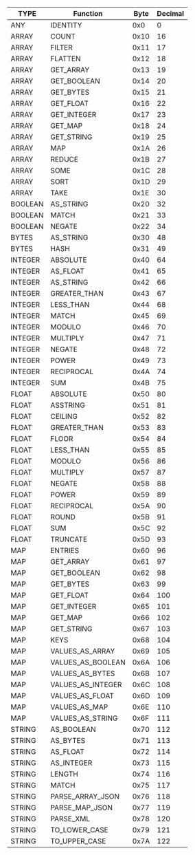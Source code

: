 | TYPE		| Function			| Byte	| Decimal	|
| --------- | ----------------- | ----- | --------- |
| ANY 		| IDENTITY 			| 0x0 	| 0 		|
| ARRAY 	| COUNT 			| 0x10	| 16 		|
| ARRAY 	| FILTER 			| 0x11	| 17 		|
| ARRAY 	| FLATTEN 			| 0x12	| 18 		|
| ARRAY 	| GET_ARRAY 		| 0x13	| 19 		|
| ARRAY 	| GET_BOOLEAN 		| 0x14	| 20 		|
| ARRAY 	| GET_BYTES 		| 0x15	| 21 		|
| ARRAY 	| GET_FLOAT 		| 0x16	| 22 		|
| ARRAY 	| GET_INTEGER 		| 0x17	| 23 		|
| ARRAY 	| GET_MAP 			| 0x18	| 24 		|
| ARRAY 	| GET_STRING 		| 0x19	| 25 		|
| ARRAY 	| MAP 				| 0x1A	| 26 		|
| ARRAY 	| REDUCE 			| 0x1B	| 27 		|
| ARRAY 	| SOME 				| 0x1C	| 28 		|
| ARRAY 	| SORT 				| 0x1D	| 29 		|
| ARRAY 	| TAKE 				| 0x1E	| 30 		|
| BOOLEAN 	| AS_STRING 		| 0x20	| 32 		|
| BOOLEAN 	| MATCH 			| 0x21	| 33 		|
| BOOLEAN 	| NEGATE 			| 0x22	| 34 		|
| BYTES 	| AS_STRING 		| 0x30	| 48 		|
| BYTES 	| HASH 				| 0x31	| 49 		|
| INTEGER 	| ABSOLUTE 			| 0x40	| 64 		|
| INTEGER 	| AS_FLOAT 			| 0x41	| 65 		|
| INTEGER 	| AS_STRING 		| 0x42	| 66 		|
| INTEGER 	| GREATER_THAN 		| 0x43	| 67 		|
| INTEGER 	| LESS_THAN 		| 0x44	| 68 		|
| INTEGER 	| MATCH 			| 0x45	| 69 		|
| INTEGER 	| MODULO 			| 0x46	| 70 		|
| INTEGER 	| MULTIPLY 			| 0x47	| 71 		|
| INTEGER 	| NEGATE 			| 0x48	| 72 		|
| INTEGER 	| POWER 			| 0x49	| 73 		|
| INTEGER 	| RECIPROCAL 		| 0x4A	| 74 		|
| INTEGER 	| SUM 				| 0x4B	| 75 		|
| FLOAT 	| ABSOLUTE 			| 0x50	| 80 		|
| FLOAT 	| ASSTRING 			| 0x51	| 81 		|
| FLOAT 	| CEILING 			| 0x52	| 82 		|
| FLOAT 	| GREATER_THAN 		| 0x53	| 83 		|
| FLOAT 	| FLOOR 			| 0x54	| 84 		|
| FLOAT 	| LESS_THAN 		| 0x55	| 85 		|
| FLOAT 	| MODULO 			| 0x56	| 86 		|
| FLOAT 	| MULTIPLY 			| 0x57	| 87 		|
| FLOAT 	| NEGATE 			| 0x58	| 88 		|
| FLOAT 	| POWER 			| 0x59	| 89 		|
| FLOAT 	| RECIPROCAL 		| 0x5A	| 90 		|
| FLOAT 	| ROUND 			| 0x5B	| 91 		|
| FLOAT 	| SUM 				| 0x5C	| 92 		|
| FLOAT 	| TRUNCATE 			| 0x5D	| 93 		|
| MAP		| ENTRIES 			| 0x60	| 96 		|
| MAP		| GET_ARRAY 		| 0x61	| 97 		|
| MAP		| GET_BOOLEAN 		| 0x62	| 98 		|
| MAP		| GET_BYTES 		| 0x63	| 99 		|
| MAP		| GET_FLOAT 		| 0x64	| 100 		|
| MAP		| GET_INTEGER 		| 0x65	| 101 		|
| MAP		| GET_MAP 			| 0x66	| 102 		|
| MAP		| GET_STRING 		| 0x67	| 103 		|
| MAP		| KEYS 				| 0x68	| 104 		|
| MAP		| VALUES_AS_ARRAY 	| 0x69	| 105 		|
| MAP		| VALUES_AS_BOOLEAN | 0x6A	| 106 		|
| MAP		| VALUES_AS_BYTES 	| 0x6B	| 107 		|
| MAP		| VALUES_AS_INTEGER | 0x6C	| 108 		|
| MAP		| VALUES_AS_FLOAT 	| 0x6D	| 109 		|
| MAP		| VALUES_AS_MAP 	| 0x6E	| 110 		|
| MAP		| VALUES_AS_STRING 	| 0x6F	| 111 		|
| STRING 	| AS_BOOLEAN 		| 0x70	| 112 		|
| STRING 	| AS_BYTES 			| 0x71	| 113 		|
| STRING 	| AS_FLOAT 			| 0x72	| 114 		|
| STRING 	| AS_INTEGER 		| 0x73	| 115 		|
| STRING 	| LENGTH 			| 0x74	| 116 		|
| STRING 	| MATCH 			| 0x75	| 117 		|
| STRING 	| PARSE_ARRAY_JSON 	| 0x76	| 118 		|
| STRING 	| PARSE_MAP_JSON 	| 0x77	| 119 		|
| STRING 	| PARSE_XML 		| 0x78	| 120 		|
| STRING 	| TO_LOWER_CASE 	| 0x79	| 121 		|
| STRING 	| TO_UPPER_CASE 	| 0x7A	| 122 		|